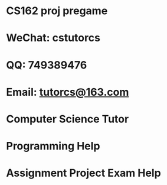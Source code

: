 # CS162 proj pregame
# WeChat: cstutorcs

# QQ: 749389476

# Email: tutorcs@163.com

# Computer Science Tutor

# Programming Help

# Assignment Project Exam Help
